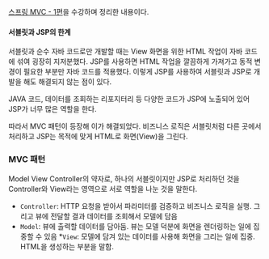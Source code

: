 [스프링 MVC - 1편](https://www.inflearn.com/course/%EC%8A%A4%ED%94%84%EB%A7%81-mvc-1)을 수강하며 정리한 내용이다.


#### 서블릿과 JSP의 한계

서블릿과 순수 자바 코드로만 개발할 때는 View 화면을 위한 HTML 작업이 자바 코드에 섞여 굉장히 지저분했다.
JSP를 사용하면 HTML 작업을 깔끔하게 가져가고 동적 변경이 필요한 부분만 자바 코드를 적용했다.
이렇게 JSP를 사용하여 서블릿과 JSP로 개발을 해도 해결되지 않는 점이 있다.

JAVA 코드, 데이터를 조회하는 리포지터리 등 다양한 코드가 JSP에 노출되어 있어 JSP가 너무 많은 역할을 한다.

따라서 MVC 패턴이 등장해 이가 해결되었다.
비즈니스 로직은 서블릿처럼 다른 곳에서 처리하고 JSP는 목적에 맞게 HTML로 화면(View)을 그린다.


### MVC 패턴

Model View Controller의 약자로, 하나의 서블릿이지만 JSP로 처리하던 것을 Controller와 View라는 영역으로 서로 역할을 나눈 것을 말한다.
* ```Controller```: HTTP 요청을 받아서 파라미터를 검증하고 비즈니스 로직을 실행. 그리고 뷰에 전달할 결과 데이터를 조회해서 모델에 담음
* ```Model```: 뷰에 출력할 데이터를 담아둠. 뷰는 모델 덕분에 화면을 렌더링하는 일에 집중할 수 있음
*```View```: 모델에 담겨 있는 데이터를 사용해 화면을 그리는 일에 집중. HTML을 생성하는 부분을 말함.
